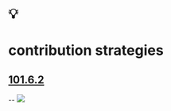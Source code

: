 # 💡
# contribution strategies

[101.6.2](https://github.com/digital-sustainability/module-eoss-ospo101/blob/main/module6/README.md#section-effective-upstream-contribution-strategies)
--
--
![](https://github.com/digital-sustainability/module-eoss-ospo101/raw/main/module6/commits-over-time.png)